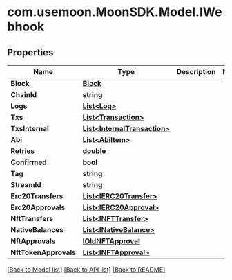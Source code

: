 # com.usemoon.MoonSDK.Model.IWebhook

## Properties

| Name                  | Type                                                     | Description | Notes |
| --------------------- | -------------------------------------------------------- | ----------- | ----- |
| **Block**             | [**Block**](block.md)                                    |             |       |
| **ChainId**           | **string**                                               |             |       |
| **Logs**              | [**List\<Log>**](log.md)                                 |             |       |
| **Txs**               | [**List\<Transaction>**](transaction.md)                 |             |       |
| **TxsInternal**       | [**List\<InternalTransaction>**](internaltransaction.md) |             |       |
| **Abi**               | [**List\<AbiItem>**](abiitem.md)                         |             |       |
| **Retries**           | **double**                                               |             |       |
| **Confirmed**         | **bool**                                                 |             |       |
| **Tag**               | **string**                                               |             |       |
| **StreamId**          | **string**                                               |             |       |
| **Erc20Transfers**    | [**List\<IERC20Transfer>**](ierc20transfer.md)           |             |       |
| **Erc20Approvals**    | [**List\<IERC20Approval>**](ierc20approval.md)           |             |       |
| **NftTransfers**      | [**List\<INFTTransfer>**](infttransfer.md)               |             |       |
| **NativeBalances**    | [**List\<INativeBalance>**](inativebalance.md)           |             |       |
| **NftApprovals**      | [**IOldNFTApproval**](ioldnftapproval.md)                |             |       |
| **NftTokenApprovals** | [**List\<INFTApproval>**](inftapproval.md)               |             |       |

[\[Back to Model list\]](./#documentation-for-models) [\[Back to API list\]](./#documentation-for-api-endpoints) [\[Back to README\]](./)
